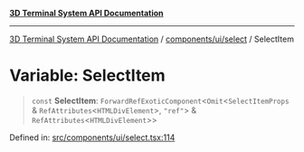 [**3D Terminal System API Documentation**](../../../../README.md)

***

[3D Terminal System API Documentation](../../../../README.md) / [components/ui/select](../README.md) / SelectItem

# Variable: SelectItem

> `const` **SelectItem**: `ForwardRefExoticComponent`\<`Omit`\<`SelectItemProps` & `RefAttributes`\<`HTMLDivElement`\>, `"ref"`\> & `RefAttributes`\<`HTMLDivElement`\>\>

Defined in: [src/components/ui/select.tsx:114](https://github.com/Dicommunitas/ThreeJS_Terminal_3D/blob/8075b8a92723c99d6c5409bf1c44d7734e99d256/src/components/ui/select.tsx#L114)
